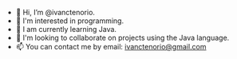 - 👋 Hi, I’m @ivanctenorio.
- 👀 I'm interested in programming.
- 🌱 I am currently learning Java.
- 💞️ I'm looking to collaborate on projects using the Java language.
- 📫 You can contact me by email: ivanctenorio@gmail.com

<!---
ivanctenorio/ivanctenorio is a ✨ special ✨ repository because its `README.md` (this file) appears on your GitHub profile.
You can click the Preview link to take a look at your changes.
--->
